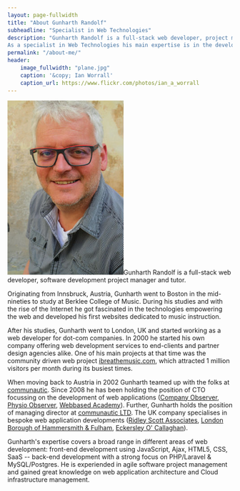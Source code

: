 ```yaml
---
layout: page-fullwidth
title: "About Gunharth Randolf"
subheadline: "Specialist in Web Technologies"
description: "Gunharth Randolf is a full-stack web developer, project manager and tutor. 
As a specialist in Web Technologies his main expertise is in the development of web applications."
permalink: "/about-me/"
header:
    image_fullwidth: "plane.jpg"
    caption: '&copy; Ian Worrall'
    caption_url: https://www.flickr.com/photos/ian_a_worrall
---
```


<img src="/images/GR_headshot.jpg" alt="Gunharth Randolf" class="alignleft inline">Gunharth Randolf is a full-stack web developer, software development project manager and tutor.

Originating from Innsbruck, Austria, Gunharth went to Boston in the mid-nineties to study at Berklee College of Music. During his studies and with the rise of the Internet he got fascinated in the technologies empowering the web and developed his first websites dedicated to music instruction.

After his studies, Gunharth went to London, UK and started working as a web developer for dot-com companies. In 2000 he started his own company offering web development services to end-clients and partner design agencies alike. One of his main projects at that time was the community driven web project <a href="http://ibreathemusic.com" target="_blank">ibreathemusic.com</a>, which attracted 1 million visitors per month during its busiest times.

When moving back to Austria in 2002 Gunharth teamed up with the folks at <a href="http://communautic.com" target="_blank">communautic</a>. Since 2008 he has been holding the position of CTO focussing on the development of web applications (<a href="http://companyobserver.com" target="_blank">Company Observer</a>, <a href="http://physioobserver.com" target="_blank">Physio Observer</a>, <a href="http://webbased-academy.com" target="_blank">Webbased Academy</a>). Further, Gunharth holds the position of managing director at <a href="http://communautic.co.uk" target="_blank">communautic LTD</a>. The UK company specialises in bespoke web application developments (<a href="http://www.rsafilms.com" target="_blank">Ridley Scott Associates</a>, <a href="http://www.lbhf.gov.uk" target="_blank">London Borough of Hammersmith & Fulham</a>, <a href="http://www.eocengineers.com/" target="_blank">Eckersley O' Callaghan</a>).

Gunharth's expertise covers a broad range in different areas of web development: front-end development using JavaScript, Ajax, HTML5, CSS, SaaS -- back-end development with a strong focus on PHP/Laravel & MySQL/Postgres. He is experiended in agile software project management and gained great knowledge on web application architecture and Cloud infrastructure management.